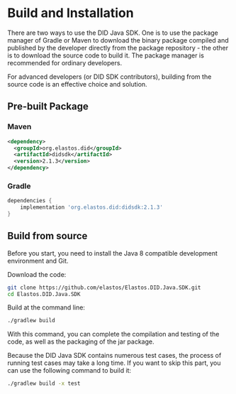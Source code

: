 # Build and Installation

There are two ways to use the DID Java SDK. One is to use the package manager of Gradle or Maven to download the binary package compiled and published by the developer directly from the package repository - the other is to download the source code to build it. The package manager is recommended for ordinary developers.&#x20;

For advanced developers (or DID SDK contributors), building from the source code is an effective choice and solution.

## Pre-built Package

### Maven

```xml
<dependency>
  <groupId>org.elastos.did</groupId>
  <artifactId>didsdk</artifactId>
  <version>2.1.3</version>
</dependency>
```

### Gradle

```groovy
dependencies {
    implementation 'org.elastos.did:didsdk:2.1.3'
}
```

## Build from source

Before you start, you need to install the Java 8 compatible development environment and Git.

Download the code:

```bash
git clone https://github.com/elastos/Elastos.DID.Java.SDK.git
cd Elastos.DID.Java.SDK
```

Build at the command line:

```bash
./gradlew build
```

With this command, you can complete the compilation and testing of the code, as well as the packaging of the jar package.

Because the DID Java SDK contains numerous test cases, the process of running test cases may take a long time. If you want to skip this part, you can use the following command to build it:

```bash
./gradlew build -x test
```
